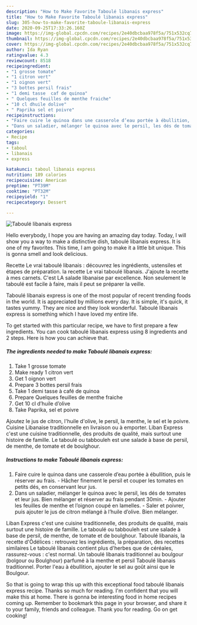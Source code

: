 ```yaml
---
description: "How to Make Favorite Taboulé libanais express"
title: "How to Make Favorite Taboulé libanais express"
slug: 305-how-to-make-favorite-taboule-libanais-express
date: 2020-09-25T17:33:26.160Z
image: https://img-global.cpcdn.com/recipes/2e40dbcbaa978f5a/751x532cq70/taboule-libanais-express-photo-principale-de-la-recette.jpg
thumbnail: https://img-global.cpcdn.com/recipes/2e40dbcbaa978f5a/751x532cq70/taboule-libanais-express-photo-principale-de-la-recette.jpg
cover: https://img-global.cpcdn.com/recipes/2e40dbcbaa978f5a/751x532cq70/taboule-libanais-express-photo-principale-de-la-recette.jpg
author: Ida Ryan
ratingvalue: 4.3
reviewcount: 8518
recipeingredient:
- "1 grosse tomate"
- "1 citron vert"
- "1 oignon vert"
- "3 bottes persil frais"
- "1 demi tasse  caf de quinoa"
- " Quelques feuilles de menthe fraiche"
- "10 cl dhuile dolive"
- " Paprika sel et poivre"
recipeinstructions:
- "Faire cuire le quinoa dans une casserole d’eau portée à ébullition, puis le réserver au frais. Hâcher finement le persil et couper les tomates en petits dés, en conservant leur jus."
- "Dans un saladier, mélanger le quinoa avec le persil, les dés de tomates et leur jus. Bien mélanger et réserver au frais pendant 30min. Ajouter les feuilles de menthe et l’oignon coupé en lamelles. Saler et poivrer, puis ajouter le jus de citron mélangé à l’huile d’olive. Bien mélanger."
categories:
- Recipe
tags:
- taboul
- libanais
- express

katakunci: taboul libanais express 
nutrition: 189 calories
recipecuisine: American
preptime: "PT39M"
cooktime: "PT32M"
recipeyield: "1"
recipecategory: Dessert

---
```



![Taboulé libanais express](https://img-global.cpcdn.com/recipes/2e40dbcbaa978f5a/751x532cq70/taboule-libanais-express-photo-principale-de-la-recette.jpg)

Hello everybody, I hope you are having an amazing day today. Today, I will show you a way to make a distinctive dish, taboulé libanais express. It is one of my favorites. This time, I am going to make it a little bit unique. This is gonna smell and look delicious.

Recette Le vrai taboulé libanais : découvrez les ingrédients, ustensiles et étapes de préparation. la recette Le vrai taboulé libanais. J&#39;ajoute la recette à mes carnets. C&#39;est LA salade libanaise par excellence. Non seulement le taboulé est facile à faire, mais il peut se préparer la veille.

Taboulé libanais express is one of the most popular of recent trending foods in the world. It is appreciated by millions every day. It is simple, it's quick, it tastes yummy. They are nice and they look wonderful. Taboulé libanais express is something which I have loved my entire life.


To get started with this particular recipe, we have to first prepare a few ingredients. You can cook taboulé libanais express using 8 ingredients and 2 steps. Here is how you can achieve that.

<!--inarticleads1-->

##### The ingredients needed to make Taboulé libanais express:

1. Take 1 grosse tomate
1. Make ready 1 citron vert
1. Get 1 oignon vert
1. Prepare 3 bottes persil frais
1. Take 1 demi tasse à café de quinoa
1. Prepare  Quelques feuilles de menthe fraiche
1. Get 10 cl d’huile d’olive
1. Take  Paprika, sel et poivre


Ajoutez le jus de citron, l&#39;huile d&#39;olive, le persil, la menthe, le sel et le poivre. Cuisine Libanaise traditionnelle en livraison ou à emporter. Liban Express c&#39;est une cuisine traditionnelle, des produits de qualité, mais surtout une histoire de famille. Le taboulé ou tabbouleh est une salade à base de persil, de menthe, de tomate et de boulghour. 

<!--inarticleads2-->

##### Instructions to make Taboulé libanais express:

1. Faire cuire le quinoa dans une casserole d’eau portée à ébullition, puis le réserver au frais. - Hâcher finement le persil et couper les tomates en petits dés, en conservant leur jus.
1. Dans un saladier, mélanger le quinoa avec le persil, les dés de tomates et leur jus. Bien mélanger et réserver au frais pendant 30min. - Ajouter les feuilles de menthe et l’oignon coupé en lamelles. - Saler et poivrer, puis ajouter le jus de citron mélangé à l’huile d’olive. Bien mélanger.


Liban Express c&#39;est une cuisine traditionnelle, des produits de qualité, mais surtout une histoire de famille. Le taboulé ou tabbouleh est une salade à base de persil, de menthe, de tomate et de boulghour. Taboulé libanais, la recette d&#39;Ôdélices : retrouvez les ingrédients, la préparation, des recettes similaires Le taboulé libanais contient plus d&#39;herbes que de céréales, rassurez-vous : c&#39;est normal. Un taboulé libanais traditionnel au boulgour (bolgour ou Boulghour) parfumé à la menthe et persil Taboulé libanais traditionnel. Porter l&#39;eau à ébullition, ajouter le sel au goût ainsi que le Boulgour. 

So that is going to wrap this up with this exceptional food taboulé libanais express recipe. Thanks so much for reading. I'm confident that you will make this at home. There is gonna be interesting food in home recipes coming up. Remember to bookmark this page in your browser, and share it to your family, friends and colleague. Thank you for reading. Go on get cooking!
